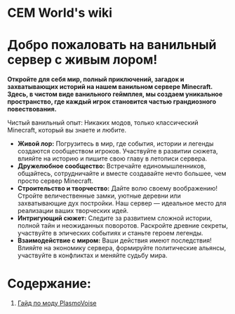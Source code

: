 # CEM World's wiki

# Добро пожаловать на ванильный сервер с живым лором!
**Откройте для себя мир, полный приключений, загадок и захватывающих историй на нашем ванильном сервере Minecraft. Здесь, в чистом виде ванильного геймплея, мы создаем уникальное пространство, где каждый игрок становится частью грандиозного повествования.**


Чистый ванильный опыт: Никаких модов, только классический Minecraft, который вы знаете и любите.
- **Живой лор:** Погрузитесь в мир, где события, истории и легенды создаются сообществом игроков. Участвуйте в развитии сюжета, влияйте на историю и пишите свою главу в летописи сервера.
- **Дружелюбное сообщество:** Встречайте единомышленников, общайтесь, сотрудничайте и вместе создавайте нечто большее, чем просто сервер Minecraft.
- **Строительство и творчество:** Дайте волю своему воображению! Стройте величественные замки, уютные деревни или захватывающие дух постройки. Наш сервер — идеальное место для реализации ваших творческих идей.
- **Интригующий сюжет:** Следите за развитием сложной истории, полной тайн и неожиданных поворотов. Раскройте древние секреты, участвуйте в эпических событиях и станьте героем легенды.
- **Взаимодействие с миром:** Ваши действия имеют последствия! Влияйте на экономику сервера, формируйте политические альянсы, участвуйте в конфликтах и меняйте судьбу мира.


# Содержание:
1. [Гайд по моду PlasmoVoise](https://github.com/Kr1sper59/CME_World/blob/main/PlasmoVoise%20Guide.md#%D0%B3%D0%B0%D0%B9%D0%B4-%D0%BF%D0%BE-plasmovoise)